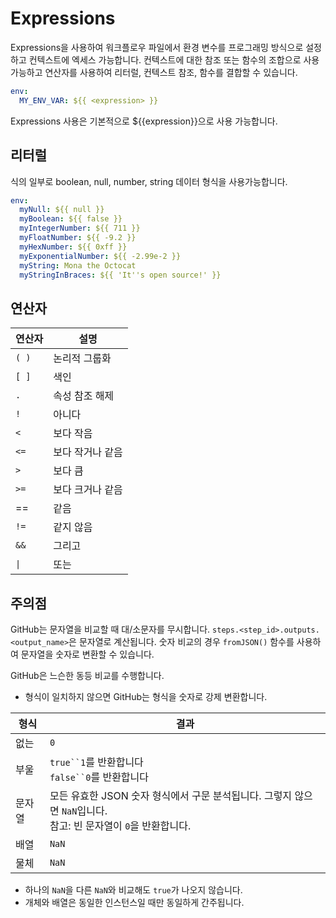 # Expressions

Expressions을 사용하여 워크플로우 파일에서 환경 변수를 프로그래밍 방식으로 설정하고 컨텍스트에 엑세스 가능합니다.
컨텍스트에 대한 참조 또는 함수의 조합으로 사용 가능하고 연산자를 사용하여 리터럴, 컨텍스트 참조, 함수를 결합할 수 있습니다.

```yaml
env:
  MY_ENV_VAR: ${{ <expression> }}
```

Expressions 사용은 기본적으로 ${{expression}}으로 사용 가능합니다.

## 리터럴

식의 일부로 boolean, null, number, string 데이터 형식을 사용가능합니다.

```yaml
env:
  myNull: ${{ null }}
  myBoolean: ${{ false }}
  myIntegerNumber: ${{ 711 }}
  myFloatNumber: ${{ -9.2 }}
  myHexNumber: ${{ 0xff }}
  myExponentialNumber: ${{ -2.99e-2 }}
  myString: Mona the Octocat
  myStringInBraces: ${{ 'It''s open source!' }}
```


## 연산자

|연산자|설명|
|---|---|
|`( )`|논리적 그룹화|
|`[ ]`|색인|
|`.`|속성 참조 해제|
|`!`|아니다|
|`<`|보다 작음|
|`<=`|보다 작거나 같음|
|`>`|보다 큼|
|`>=`|보다 크거나 같음|
|\==|같음|
|`!=`|같지 않음|
|`&&`|그리고|
|`\|`|또는|

## 주의점

GitHub는 문자열을 비교할 때 대/소문자를 무시합니다.
`steps.<step_id>.outputs.<output_name>`은 문자열로 계산됩니다.
숫자 비교의 경우 `fromJSON()` 함수를 사용하여 문자열을 숫자로 변환할 수 있습니다.

GitHub은 느슨한 동등 비교를 수행합니다.

- 형식이 일치하지 않으면 GitHub는 형식을 숫자로 강제 변환합니다.

|형식|결과|
|---|---|
|없는|`0`|
|부울|`true``1`를 반환합니다  <br>`false``0`를 반환합니다|
|문자열|모든 유효한 JSON 숫자 형식에서 구문 분석됩니다. 그렇지 않으면 `NaN`입니다.  <br>참고: 빈 문자열이 `0`을 반환합니다.|
|배열|`NaN`|
|물체|`NaN`|

- 하나의 `NaN`을 다른 `NaN`와 비교해도 `true`가 나오지 않습니다.
- 개체와 배열은 동일한 인스턴스일 때만 동일하게 간주됩니다.
